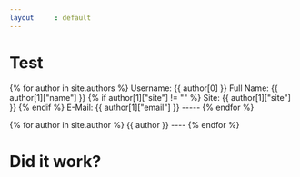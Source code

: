 ```yaml
---
layout     : default
---
```


# Test

{% for author in site.authors %}
    Username: {{ author[0] }}
    Full Name: {{ author[1]["name"] }}
    {% if author[1]["site"] != "" %}
        Site: {{ author[1]["site"] }}
    {% endif %}
    E-Mail: {{ author[1]["email"] }}
    -----
{% endfor %}

{% for author in site.author %}
    {{ author }}
    ----
{% endfor %}

# Did it work?
